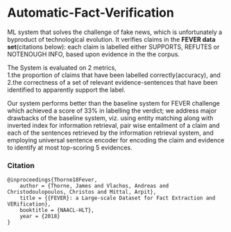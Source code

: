 # Automatic-Fact-Verification

ML system that solves the challenge of fake news, which is unfortunately a byproduct of technological evolution. It verifies claims in the **FEVER data set**(citations below): each claim is labelled either SUPPORTS, REFUTES or NOTENOUGH INFO, based upon evidence in the the corpus.  

The System is evaluated on 2 metrics,  
1.the proportion of claims that have been labelled correctly(accuracy), and  
2.the correctness of a set of relevant evidence-sentences that have been identified to apparently support the label.  

Our system performs better than the baseline system for FEVER challenge which achieved a score of 33% in labelling the verdict; we address major drawbacks of the baseline system, viz. using entity matching along with inverted index for information retrieval, pair wise entailment of a claim and each of the sentences retrieved by the information retrieval system, and
employing universal sentence encoder for encoding the claim and evidence to identify at most top-scoring 5 evidences.


### Citation
```
@inproceedings{Thorne18Fever,  
    author = {Thorne, James and Vlachos, Andreas and Christodoulopoulos, Christos and Mittal, Arpit},  
    title = {{FEVER}: a Large-scale Dataset for Fact Extraction and VERification},  
    booktitle = {NAACL-HLT},  
    year = {2018}  
}
```
